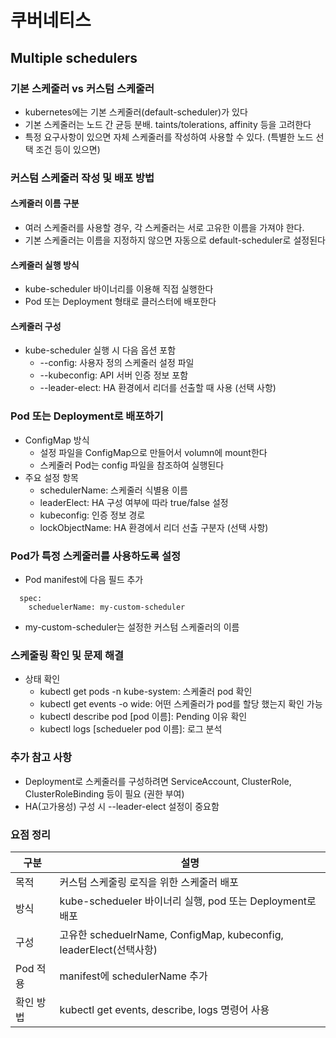 # 쿠버네티스

## Multiple schedulers

### 기본 스케줄러 vs 커스텀 스케줄러
- kubernetes에는 기본 스케줄러(default-scheduler)가 있다
- 기본 스케줄러는 노드 간 균등 분배. taints/tolerations, affinity 등을 고려한다
- 특정 요구사항이 있으면 자체 스케줄러를 작성하여 사용할 수 있다. (특별한 노드 선택 조건 등이 있으면)

### 커스텀 스케줄러 작성 및 배포 방법

#### 스케줄러 이름 구분
- 여러 스케줄러를 사용할 경우, 각 스케줄러는 서로 고유한 이름을 가져야 한다.
- 기본 스케줄러는 이름을 지정하지 않으면 자동으로 default-scheduler로 설정된다

#### 스케줄러 실행 방식
- kube-scheduler 바이너리를 이용해 직접 실행한다
- Pod 또는 Deployment 형태로 클러스터에 배포한다

#### 스케줄러 구성
- kube-scheduler 실행 시 다음 옵션 포함
  - --config: 사용자 정의 스케줄러 설정 파일
  - --kubeconfig: API 서버 인증 정보 포함
  - --leader-elect: HA 환경에서 리더를 선출할 때 사용 (선택 사항)

### Pod 또는 Deployment로 배포하기
- ConfigMap 방식
  - 설정 파일을 ConfigMap으로 만들어서 volumn에 mount한다
  - 스케줄러 Pod는 config 파일을 참조하여 실행된다
- 주요 설정 항목
  - schedulerName: 스케줄러 식별용 이름
  - leaderElect: HA 구성 여부에 따라 true/false 설정
  - kubeconfig: 인증 정보 경로
  - lockObjectName: HA 환경에서 리더 선출 구분자 (선택 사항)

### Pod가 특정 스케줄러를 사용하도록 설정
- Pod manifest에 다음 필드 추가
```
  spec:
    scheduelerName: my-custom-scheduler
```
- my-custom-scheduler는 설정한 커스텀 스케줄러의 이름

### 스케줄링 확인 및 문제 해결
- 상태 확인
  - kubectl get pods -n kube-system: 스케줄러 pod 확인
  - kubectl get events -o wide: 어떤 스케줄러가 pod를 할당 했는지 확인 가능
  - kubectl describe pod [pod 이름]: Pending 이유 확인
  - kubectl logs [schedueler pod 이름]: 로그 분석

### 추가 참고 사항
- Deployment로 스케줄러를 구성하려면 ServiceAccount, ClusterRole, ClusterRoleBinding 등이 필요 (권한 부여)
- HA(고가용성) 구성 시 --leader-elect 설정이 중요함

### 요점 정리
|   구분   | 설명     
|---------|--------------------------------|
|   목적   | 커스텀 스케줄링 로직을 위한 스케줄러 배포 |
|   방식   | kube-schedueler 바이너리 실행, pod 또는 Deployment로 배포 |
|   구성   | 고유한 scheduelrName, ConfigMap, kubeconfig, leaderElect(선택사항) |
|   Pod 적용 | manifest에 schedulerName 추가 |
|   확인 방법 | kubectl get events, describe, logs 명령어 사용 |